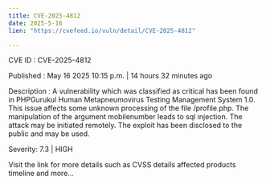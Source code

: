 ```yaml
---
title: CVE-2025-4812
date: 2025-5-16
lien: "https://cvefeed.io/vuln/detail/CVE-2025-4812"

---
```


CVE ID : CVE-2025-4812

Published :  May 16
2025
10:15 p.m. | 14 hours
32 minutes ago

Description : A vulnerability
which was classified as critical
has been found in PHPGurukul Human Metapneumovirus Testing Management System 1.0. This issue affects some unknown processing of the file /profile.php. The manipulation of the argument mobilenumber leads to sql injection. The attack may be initiated remotely. The exploit has been disclosed to the public and may be used.

Severity: 7.3 | HIGH

Visit the link for more details
such as CVSS details
affected products
timeline
and more...
